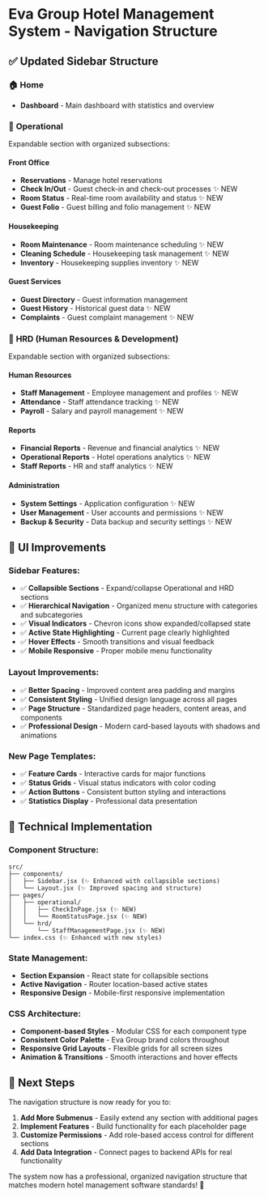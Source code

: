 # Eva Group Hotel Management System - Navigation Structure

## ✅ **Updated Sidebar Structure**

### 🏠 **Home**
- **Dashboard** - Main dashboard with statistics and overview

### 🏢 **Operational**
Expandable section with organized subsections:

#### **Front Office**
- **Reservations** - Manage hotel reservations
- **Check In/Out** - Guest check-in and check-out processes ✨ NEW
- **Room Status** - Real-time room availability and status ✨ NEW
- **Guest Folio** - Guest billing and folio management ✨ NEW

#### **Housekeeping**
- **Room Maintenance** - Room maintenance scheduling ✨ NEW
- **Cleaning Schedule** - Housekeeping task management ✨ NEW
- **Inventory** - Housekeeping supplies inventory ✨ NEW

#### **Guest Services**
- **Guest Directory** - Guest information management
- **Guest History** - Historical guest data ✨ NEW
- **Complaints** - Guest complaint management ✨ NEW

### 👥 **HRD (Human Resources & Development)**
Expandable section with organized subsections:

#### **Human Resources**
- **Staff Management** - Employee management and profiles ✨ NEW
- **Attendance** - Staff attendance tracking ✨ NEW
- **Payroll** - Salary and payroll management ✨ NEW

#### **Reports**
- **Financial Reports** - Revenue and financial analytics ✨ NEW
- **Operational Reports** - Hotel operations analytics ✨ NEW
- **Staff Reports** - HR and staff analytics ✨ NEW

#### **Administration**
- **System Settings** - Application configuration ✨ NEW
- **User Management** - User accounts and permissions ✨ NEW
- **Backup & Security** - Data backup and security settings ✨ NEW

## 🎨 **UI Improvements**

### **Sidebar Features:**
- ✅ **Collapsible Sections** - Expand/collapse Operational and HRD sections
- ✅ **Hierarchical Navigation** - Organized menu structure with categories and subcategories
- ✅ **Visual Indicators** - Chevron icons show expanded/collapsed state
- ✅ **Active State Highlighting** - Current page clearly highlighted
- ✅ **Hover Effects** - Smooth transitions and visual feedback
- ✅ **Mobile Responsive** - Proper mobile menu functionality

### **Layout Improvements:**
- ✅ **Better Spacing** - Improved content area padding and margins
- ✅ **Consistent Styling** - Unified design language across all pages
- ✅ **Page Structure** - Standardized page headers, content areas, and components
- ✅ **Professional Design** - Modern card-based layouts with shadows and animations

### **New Page Templates:**
- ✅ **Feature Cards** - Interactive cards for major functions
- ✅ **Status Grids** - Visual status indicators with color coding
- ✅ **Action Buttons** - Consistent button styling and interactions
- ✅ **Statistics Display** - Professional data presentation

## 🔧 **Technical Implementation**

### **Component Structure:**
```
src/
├── components/
│   ├── Sidebar.jsx (✨ Enhanced with collapsible sections)
│   └── Layout.jsx (✨ Improved spacing and structure)
├── pages/
│   ├── operational/
│   │   ├── CheckInPage.jsx (✨ NEW)
│   │   └── RoomStatusPage.jsx (✨ NEW)
│   └── hrd/
│       └── StaffManagementPage.jsx (✨ NEW)
└── index.css (✨ Enhanced with new styles)
```

### **State Management:**
- **Section Expansion** - React state for collapsible sections
- **Active Navigation** - Router location-based active states
- **Responsive Design** - Mobile-first responsive implementation

### **CSS Architecture:**
- **Component-based Styles** - Modular CSS for each component type
- **Consistent Color Palette** - Eva Group brand colors throughout
- **Responsive Grid Layouts** - Flexible grids for all screen sizes
- **Animation & Transitions** - Smooth interactions and hover effects

## 🚀 **Next Steps**

The navigation structure is now ready for you to:
1. **Add More Submenus** - Easily extend any section with additional pages
2. **Implement Features** - Build functionality for each placeholder page
3. **Customize Permissions** - Add role-based access control for different sections
4. **Add Data Integration** - Connect pages to backend APIs for real functionality

The system now has a professional, organized navigation structure that matches modern hotel management software standards! 🎉